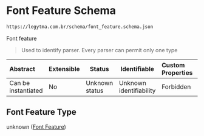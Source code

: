 # Font Feature Schema

```txt
https://legytma.com.br/schema/font_feature.schema.json
```

Font feature


> Used to identify parser. Every parser can permit only one type
>

| Abstract            | Extensible | Status         | Identifiable            | Custom Properties | Additional Properties | Access Restrictions | Defined In                                                                            |
| :------------------ | ---------- | -------------- | ----------------------- | :---------------- | --------------------- | ------------------- | ------------------------------------------------------------------------------------- |
| Can be instantiated | No         | Unknown status | Unknown identifiability | Forbidden         | Allowed               | none                | [font_feature.schema.json](../schema/font_feature.schema.json) |

## Font Feature Type

unknown ([Font Feature](font_feature.md))
